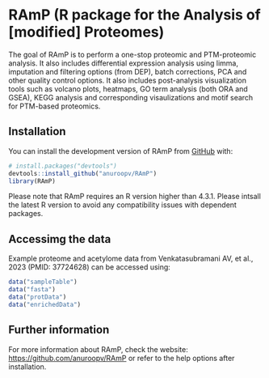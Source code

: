 
<!-- README.md is generated from README.Rmd. Please edit that file -->

# RAmP (R package for the Analysis of \[modified\] Proteomes)

<!-- badges: start -->
<!-- badges: end -->

The goal of RAmP is to perform a one-stop proteomic and PTM-proteomic
analysis. It also includes differential expression analysis using limma,
imputation and filtering options (from DEP), batch corrections, PCA and
other quality control options. It also includes post-analysis
visualization tools such as volcano plots, heatmaps, GO term analysis
(both ORA and GSEA), KEGG analysis and corresponding visaulizations and
motif search for PTM-based proteomics.

## Installation

You can install the development version of RAmP from
[GitHub](https://github.com/anuroopv/RAmP) with:

``` r
# install.packages("devtools")
devtools::install_github("anuroopv/RAmP")
library(RAmP)
```

Please note that RAmP requires an R version higher than 4.3.1. Please
intsall the latest R version to avoid any compatibility issues with
dependent packages.

## Accessimg the data

Example proteome and acetylome data from Venkatasubramani AV, et al.,
2023 (PMID: 37724628) can be accessed using:

``` r
data("sampleTable")
data("fasta")
data("protData")
data("enrichedData")
```

## Further information

For more information about RAmP, check the website:
<https://github.com/anuroopv/RAmP> or refer to the help options after
installation.
